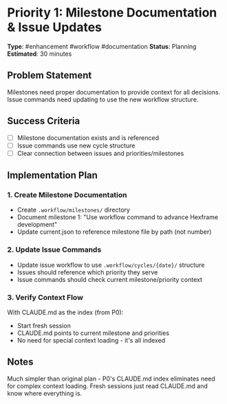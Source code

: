 # Priority 1: Milestone Documentation & Issue Updates

**Type**: #enhancement #workflow #documentation
**Status**: Planning  
**Estimated**: 30 minutes

## Problem Statement
Milestones need proper documentation to provide context for all decisions. Issue commands need updating to use the new workflow structure.

## Success Criteria
- [ ] Milestone documentation exists and is referenced
- [ ] Issue commands use new cycle structure
- [ ] Clear connection between issues and priorities/milestones

## Implementation Plan

### 1. Create Milestone Documentation
- Create `.workflow/milestones/` directory
- Document milestone 1: "Use workflow command to advance Hexframe development"
- Update current.json to reference milestone file by path (not number)

### 2. Update Issue Commands
- Update issue workflow to use `.workflow/cycles/{date}/` structure
- Issues should reference which priority they serve
- Issue commands should check current milestone/priority context

### 3. Verify Context Flow
With CLAUDE.md as the index (from P0):
- Start fresh session
- CLAUDE.md points to current milestone and priorities
- No need for special context loading - it's all indexed

## Notes
Much simpler than original plan - P0's CLAUDE.md index eliminates need for complex context loading. Fresh sessions just read CLAUDE.md and know where everything is.